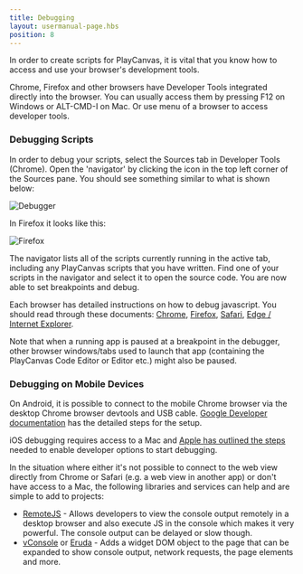 ```yaml
---
title: Debugging
layout: usermanual-page.hbs
position: 8
---
```


In order to create scripts for PlayCanvas, it is vital that you know how to access and use your browser's development tools.

Chrome, Firefox and other browsers have Developer Tools integrated directly into the browser. You can usually access them by pressing F12 on Windows or ALT-CMD-I on Mac. Or use menu of a browser to access developer tools.

### Debugging Scripts

In order to debug your scripts, select the Sources tab in Developer Tools (Chrome). Open the 'navigator' by clicking the icon in the top left corner of the Sources pane. You should see something similar to what is shown below:

![Debugger][1]

In Firefox it looks like this:

![Firefox][2]

The navigator lists all of the scripts currently running in the active tab, including any PlayCanvas scripts that you have written. Find one of your scripts in the navigator and select it to open the source code. You are now able to set breakpoints and debug.

Each browser has detailed instructions on how to debug javascript. You should read through these documents: [Chrome][3], [Firefox][4], [Safari][5], [Edge / Internet Explorer][6].

<div class="alert alert-info">
Note that when a running app is paused at a breakpoint in the debugger, other browser windows/tabs used to launch that app (containing the PlayCanvas Code Editor or Editor etc.) might also be paused.
</div>

### Debugging on Mobile Devices

On Android, it is possible to connect to the mobile Chrome browser via the desktop Chrome browser devtools and USB cable. [Google Developer documentation][7] has the detailed steps for the setup.

iOS debugging requires access to a Mac and [Apple has outlined the steps][8] needed to enable developer options to start debugging.

In the situation where either it's not possible to connect to the web view directly from Chrome or Safari (e.g. a web view in another app) or don't have access to a Mac, the following libraries and services can help and are simple to add to projects:

* [RemoteJS][9] - Allows developers to view the console output remotely in a desktop browser and also execute JS in the console which makes it very powerful. The console output can be delayed or slow though.
* [vConsole][10] or [Eruda][11] - Adds a widget DOM object to the page that can be expanded to show console output, network requests, the page elements and more.

[1]: /images/user-manual/scripting/debugging/chrome-debugger.jpg
[2]: /images/user-manual/scripting/debugging/firefox-debugger.jpg
[3]: https://developers.google.com/web/tools/chrome-devtools/javascript
[4]: https://developer.mozilla.org/en-US/docs/Tools/Debugger
[5]: https://developer.apple.com/safari/tools/
[6]: https://docs.microsoft.com/en-us/microsoft-edge/devtools-guide/debugger
[7]: https://developer.chrome.com/docs/devtools/remote-debugging/
[8]: https://webkit.org/web-inspector/enabling-web-inspector/
[9]: https://remotejs.com/
[10]: https://github.com/Tencent/vConsole
[11]: https://github.com/liriliri/eruda

